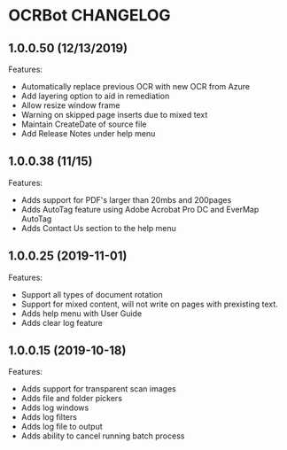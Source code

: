 # OCRBot CHANGELOG


## 1.0.0.50 (12/13/2019)

Features:

- Automatically replace previous OCR with new OCR from Azure
- Add layering option to aid in remediation
- Allow resize window frame
- Warning on skipped page inserts due to mixed text
- Maintain CreateDate of source file
- Add Release Notes under help menu


## 1.0.0.38 (11/15)

Features:

- Adds support for PDF's larger than 20mbs and 200pages
- Adds AutoTag feature using Adobe Acrobat Pro DC and EverMap AutoTag
- Adds Contact Us section to the help menu

## 1.0.0.25 (2019-11-01)

Features:

- Support all types of document rotation
- Support for mixed content, will not write on pages with prexisting text.
- Adds help menu with User Guide
- Adds clear log feature

## 1.0.0.15 (2019-10-18)

Features:

- Adds support for transparent scan images
- Adds file and folder pickers
- Adds log windows
- Adds log filters
- Adds log file to output
- Adds ability to cancel running batch process
